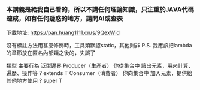 ### 本講義是給我自己看的，所以不講任何理論知識，只注重於JAVA代碼速成，如有任何疑惑的地方，請問AI或查表
下載地址:
https://pan.huang1111.cn/s/9QexWid

沒有標註方法用甚麼修飾時，工具類默認static，其他則非
P.S. 我應該把lambda的章節放在匿名內部類之後的，失誤了

類型	主要行為	泛型邊界
Producer（生產者）	你從集合中 讀出元素，用來計算、遍歷、操作等	? extends T
Consumer（消費者）	你向集合中 加入元素，提供給其他地方使用	? super T
